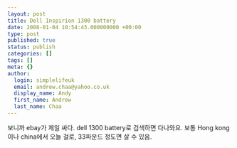 ```yaml
---
layout: post
title: Dell Inspirion 1300 battery
date: 2008-01-04 10:54:43.000000000 +00:00
type: post
published: true
status: publish
categories: []
tags: []
meta: {}
author:
  login: simplelifeuk
  email: andrew.chaa@yahoo.co.uk
  display_name: Andy
  first_name: Andrew
  last_name: Chaa
---
```

<p>보니까 ebay가 제일 싸다. dell 1300 battery로 검색하면 다나와요. 보통 Hong kong이나 china에서 오늘 걸로, 33파운드 정도면 살 수 있음.</p>
